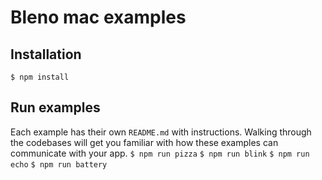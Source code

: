 # Bleno mac examples

## Installation
`$ npm install`

## Run examples
Each example has their own `README.md` with instructions. Walking through the codebases will get you familiar with how these examples can communicate with your app.
`$ npm run pizza`
`$ npm run blink`
`$ npm run echo`
`$ npm run battery`
